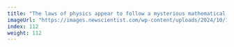 ```yaml
---
title: "The laws of physics appear to follow a mysterious mathematical pattern"
imageUrl: "https://images.newscientist.com/wp-content/uploads/2024/10/17122723/SEI_225583756.jpg?width=788"
index: 112
weight: 112
---
```


